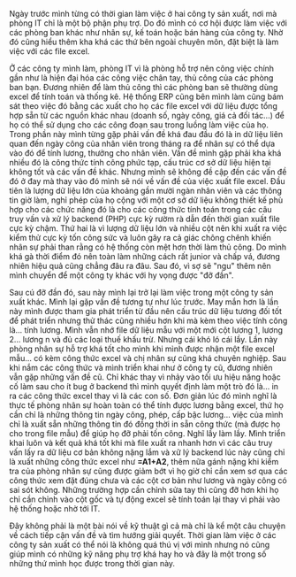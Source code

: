 Ngày trước mình từng có thời gian làm việc ở hai công ty sản xuất, nơi mà phòng IT chỉ là một bộ phận phụ trợ. Do đó mình có cơ hội được làm việc với các phòng ban khác như nhân sự, kế toán hoặc bán hàng của công ty. Nhờ đó cũng hiểu thêm kha khá các thứ bên ngoài chuyên môn, đặt biệt là làm việc với các file excel.

Ở các công ty mình làm, phòng IT vì là phòng hỗ trợ nên công việc chính gần như là hiện đại hóa các công việc chân tay, thủ công của các phòng ban bạn. Đương nhiên để làm thủ công thì các phòng ban sẽ thường dùng excel để tính toán và thống kê. Hệ thống ERP cũng bên mình làm cũng bám sát theo việc đó bằng các xuất cho họ các file excel với dữ liệu được tổng hợp sẵn từ các nguồn khác nhau (doanh số, ngày công, giá cả đối tác...) để họ có thể sử dụng cho các công đoạn sau trong luồng làm việc của họ. Trong phần này mình từng gặp phải vấn đề khá đau đầu đó là in dữ liệu liên quan đến ngày công của nhân viên trong tháng ra để nhân sự có thể dựa vào đó để tính lương, thưởng cho nhân viên. Vấn đề mình gặp phải kha khá nhiều đó là công thức tính công phức tạp, cấu trúc cơ sở dữ liệu hiện tại không tốt và các vấn đề khác. Nhưng mình sẽ không đề cập đến các vấn đề đó ở đay mà thay vào đó mình sẽ nói về vấn đề của việc xuất file excel. Đầu tiên là lượng dữ liệu lớn của khoảng gần mười ngàn nhân viên và các thông tin giờ làm, nghỉ phép của họ cộng với một cơ sở dữ liệu không thiết kế phù hợp cho các chức năng đó là cho các công thức tính toán trong các câu truy vấn và xử lý backend (PHP) cực kỳ rườm rà dẫn đến thời gian xuất file cực kỳ chậm. Thứ hai là vì lượng dữ liệu lớn và nhiều cột nên khi xuất ra việc kiểm thử cực kỳ tốn công sức và luôn gây ra cả giác chông chênh khiến nhân sự phải than rằng có hệ thống còn mệt hơn thời làm thủ công. Do mình khá gà thời điểm đó nên toàn làm những cách rất junior và chấp vá, đương nhiên hiệu quả cũng chẳng đâu ra đâu. Sau đó, vì sợ sẽ "ngu" thêm nên mình chuyển để một công ty khác với hy vọng được "đỡ đần".

Sau cú đỡ đần đó, sau này mình lại trở lại làm việc trong một công ty sản xuất khác. Mình lại gặp vấn đề tương tự như lúc trước. May mắn hơn là lần này mình được tham gia phát triển từ đầu nên cấu trúc dữ liệu tương đối tốt để phát triển nhưng thử thác cũng nhiều hơn khi mà kèm theo việc tính công là... tính lương. Mình vẫn nhớ file dữ liệu mẫu với một mới cột lương 1, lương 2... lương n và đủ các loại thuế khấu trừ. Nhưng cái khó ló cái lầy. Lần này phòng nhân sự hỗ trợ khá tốt cho mình khi mình được nhận một file excel mẫu... có kèm công thức excel và chị nhân sự cũng khá chuyên nghiệp. Sau khi nắm các công thức và mình triển khai như ở công ty cũ, đương nhiên vẫn gặp những vấn đề cũ. Chỉ khác thay vì nhảy vào tối ưu hiệu năng hoặc cố làm sau cho ít bug ở backend thì mình quyết định làm một trò đó là... in ra các công thức excel thay vì là các con số. Đơn giản lúc đó mình nghĩ là thực tế phòng nhân sự hoàn toàn có thể tính được lương bằng excel, thứ họ cần chỉ là những thông tin ngày công, phép, cấp bậc lương... việc của mình chỉ là xuất sẵn những thông tin đó đồng thời in sẵn công thức (mà được họ cho trong file mẫu) để giúp họ đỡ phải tốn công. Nghĩ lầy làm lầy. Mình triển khai luôn và kết quả khá tốt khi mà file xuất ra nhanh hơn vì các câu truy vấn lấy ra dữ liệu cơ bản không nặng lắm và xữ lý backend lúc này cũng chỉ là xuất những công thức excel như __=A1+A2__, thêm nữa gánh nặng khi kiểm tra của phòng nhân sự cũng được giảm bớt vì họ giờ chỉ cần xem sơ qua các công thức xem đặt đúng chưa và các cột cơ bản như lương và ngày công có sai sót không. Những trường hợp cần chỉnh sửa tay thì cũng đỡ hơn khi họ chỉ cần chỉnh vào cột gốc và tự động excel sẽ tính toán lại thay vì phải vào hệ thống hoặc nhờ tới IT.

Đây không phải là một bài nói về kỹ thuật gì cả mà chỉ là kể một câu chuyện về cách tiếp cận vấn đề và tìm hướng giải quyết. Thời gian làm việc ở các công ty sản xuất có thể nói là không quá thú vị với mình nhưng nó cũng giúp mình có những kỹ năng phụ trợ khá hay ho và đây là một trong số những thứ mình học được trong thời gian này.